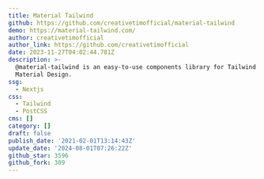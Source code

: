 ```yaml
---
title: Material Tailwind
github: https://github.com/creativetimofficial/material-tailwind
demo: https://material-tailwind.com/
author: creativetimofficial
author_link: https://github.com/creativetimofficial
date: 2023-11-27T04:02:44.781Z
description: >-
  @material-tailwind is an easy-to-use components library for Tailwind CSS and
  Material Design.
ssg:
  - Nextjs
css:
  - Tailwind
  - PostCSS
cms: []
category: []
draft: false
publish_date: '2021-02-01T13:14:43Z'
update_date: '2024-08-01T07:26:22Z'
github_star: 3596
github_fork: 309
---
```

